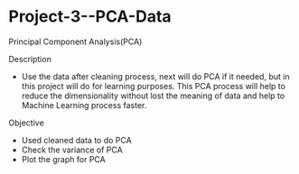 # Project-3--PCA-Data
Principal Component Analysis(PCA)

Description
- Use the data after cleaning process, next will do PCA if it needed, but in this project will do for learning purposes.
This PCA process will help to reduce the dimensionality without lost the meaning of data and help to Machine Learning process faster.

Objective
- Used cleaned data to do PCA
- Check the variance of PCA
- Plot the graph for PCA
